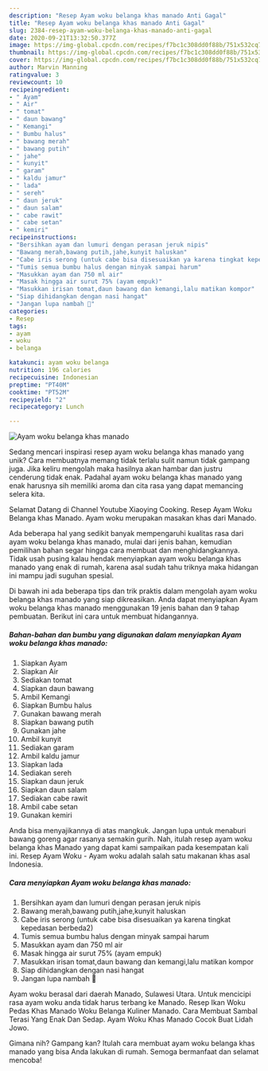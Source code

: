 ```yaml
---
description: "Resep Ayam woku belanga khas manado Anti Gagal"
title: "Resep Ayam woku belanga khas manado Anti Gagal"
slug: 2384-resep-ayam-woku-belanga-khas-manado-anti-gagal
date: 2020-09-21T13:32:50.377Z
image: https://img-global.cpcdn.com/recipes/f7bc1c308dd0f88b/751x532cq70/ayam-woku-belanga-khas-manado-foto-resep-utama.jpg
thumbnail: https://img-global.cpcdn.com/recipes/f7bc1c308dd0f88b/751x532cq70/ayam-woku-belanga-khas-manado-foto-resep-utama.jpg
cover: https://img-global.cpcdn.com/recipes/f7bc1c308dd0f88b/751x532cq70/ayam-woku-belanga-khas-manado-foto-resep-utama.jpg
author: Marvin Manning
ratingvalue: 3
reviewcount: 10
recipeingredient:
- " Ayam"
- " Air"
- " tomat"
- " daun bawang"
- " Kemangi"
- " Bumbu halus"
- " bawang merah"
- " bawang putih"
- " jahe"
- " kunyit"
- " garam"
- " kaldu jamur"
- " lada"
- " sereh"
- " daun jeruk"
- " daun salam"
- " cabe rawit"
- " cabe setan"
- " kemiri"
recipeinstructions:
- "Bersihkan ayam dan lumuri dengan perasan jeruk nipis"
- "Bawang merah,bawang putih,jahe,kunyit haluskan"
- "Cabe iris serong (untuk cabe bisa disesuaikan ya karena tingkat kepedasan berbeda2)"
- "Tumis semua bumbu halus dengan minyak sampai harum"
- "Masukkan ayam dan 750 ml air"
- "Masak hingga air surut 75% (ayam empuk)"
- "Masukkan irisan tomat,daun bawang dan kemangi,lalu matikan kompor"
- "Siap dihidangkan dengan nasi hangat"
- "Jangan lupa nambah 🤭"
categories:
- Resep
tags:
- ayam
- woku
- belanga

katakunci: ayam woku belanga 
nutrition: 196 calories
recipecuisine: Indonesian
preptime: "PT40M"
cooktime: "PT52M"
recipeyield: "2"
recipecategory: Lunch

---
```



![Ayam woku belanga khas manado](https://img-global.cpcdn.com/recipes/f7bc1c308dd0f88b/751x532cq70/ayam-woku-belanga-khas-manado-foto-resep-utama.jpg)

Sedang mencari inspirasi resep ayam woku belanga khas manado yang unik? Cara membuatnya memang tidak terlalu sulit namun tidak gampang juga. Jika keliru mengolah maka hasilnya akan hambar dan justru cenderung tidak enak. Padahal ayam woku belanga khas manado yang enak harusnya sih memiliki aroma dan cita rasa yang dapat memancing selera kita.

Selamat Datang di Channel Youtube Xiaoying Cooking. Resep Ayam Woku Belanga khas Manado. Ayam woku merupakan masakan khas dari Manado.

Ada beberapa hal yang sedikit banyak mempengaruhi kualitas rasa dari ayam woku belanga khas manado, mulai dari jenis bahan, kemudian pemilihan bahan segar hingga cara membuat dan menghidangkannya. Tidak usah pusing kalau hendak menyiapkan ayam woku belanga khas manado yang enak di rumah, karena asal sudah tahu triknya maka hidangan ini mampu jadi suguhan spesial.


Di bawah ini ada beberapa tips dan trik praktis dalam mengolah ayam woku belanga khas manado yang siap dikreasikan. Anda dapat menyiapkan Ayam woku belanga khas manado menggunakan 19 jenis bahan dan 9 tahap pembuatan. Berikut ini cara untuk membuat hidangannya.

<!--inarticleads1-->

##### Bahan-bahan dan bumbu yang digunakan dalam menyiapkan Ayam woku belanga khas manado:

1. Siapkan  Ayam
1. Siapkan  Air
1. Sediakan  tomat
1. Siapkan  daun bawang
1. Ambil  Kemangi
1. Siapkan  Bumbu halus
1. Gunakan  bawang merah
1. Siapkan  bawang putih
1. Gunakan  jahe
1. Ambil  kunyit
1. Sediakan  garam
1. Ambil  kaldu jamur
1. Siapkan  lada
1. Sediakan  sereh
1. Siapkan  daun jeruk
1. Siapkan  daun salam
1. Sediakan  cabe rawit
1. Ambil  cabe setan
1. Gunakan  kemiri


Anda bisa menyajikannya di atas mangkuk. Jangan lupa untuk menaburi bawang goreng agar rasanya semakin gurih. Nah, itulah resep ayam woku belanga khas Manado yang dapat kami sampaikan pada kesempatan kali ini. Resep Ayam Woku - Ayam woku adalah salah satu makanan khas asal Indonesia. 

<!--inarticleads2-->

##### Cara menyiapkan Ayam woku belanga khas manado:

1. Bersihkan ayam dan lumuri dengan perasan jeruk nipis
1. Bawang merah,bawang putih,jahe,kunyit haluskan
1. Cabe iris serong (untuk cabe bisa disesuaikan ya karena tingkat kepedasan berbeda2)
1. Tumis semua bumbu halus dengan minyak sampai harum
1. Masukkan ayam dan 750 ml air
1. Masak hingga air surut 75% (ayam empuk)
1. Masukkan irisan tomat,daun bawang dan kemangi,lalu matikan kompor
1. Siap dihidangkan dengan nasi hangat
1. Jangan lupa nambah 🤭


Ayam woku berasal dari daerah Manado, Sulawesi Utara. Untuk mencicipi rasa ayam woku anda tidak harus terbang ke Manado. Resep Ikan Woku Pedas Khas Manado Woku Belanga Kuliner Manado. Cara Membuat Sambal Terasi Yang Enak Dan Sedap. Ayam Woku Khas Manado Cocok Buat Lidah Jowo. 

Gimana nih? Gampang kan? Itulah cara membuat ayam woku belanga khas manado yang bisa Anda lakukan di rumah. Semoga bermanfaat dan selamat mencoba!
